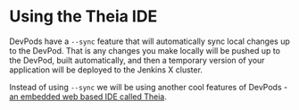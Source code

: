 # Using the Theia IDE
DevPods have a `--sync` feature that will automatically sync local changes up to the DevPod. That is any changes you make locally will be pushed up to the DevPod, built automatically, and then a temporary version of your application will be deployed to the Jenkins X cluster.

Instead of using `--sync` we will be using another cool features of DevPods - [an embedded web based IDE called Theia](https://www.theia-ide.org/).